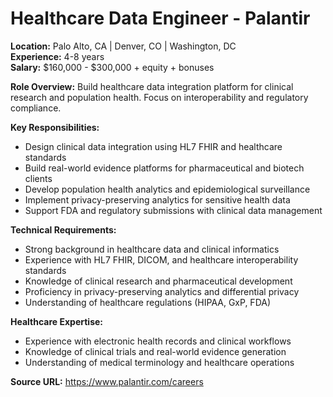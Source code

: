 # Healthcare Data Engineer - Palantir

**Location:** Palo Alto, CA | Denver, CO | Washington, DC  
**Experience:** 4-8 years  
**Salary:** $160,000 - $300,000 + equity + bonuses

**Role Overview:**
Build healthcare data integration platform for clinical research and population health. Focus on interoperability and regulatory compliance.

**Key Responsibilities:**
- Design clinical data integration using HL7 FHIR and healthcare standards
- Build real-world evidence platforms for pharmaceutical and biotech clients
- Develop population health analytics and epidemiological surveillance
- Implement privacy-preserving analytics for sensitive health data
- Support FDA and regulatory submissions with clinical data management

**Technical Requirements:**
- Strong background in healthcare data and clinical informatics
- Experience with HL7 FHIR, DICOM, and healthcare interoperability standards
- Knowledge of clinical research and pharmaceutical development
- Proficiency in privacy-preserving analytics and differential privacy
- Understanding of healthcare regulations (HIPAA, GxP, FDA)

**Healthcare Expertise:**
- Experience with electronic health records and clinical workflows
- Knowledge of clinical trials and real-world evidence generation
- Understanding of medical terminology and healthcare operations

**Source URL:** https://www.palantir.com/careers